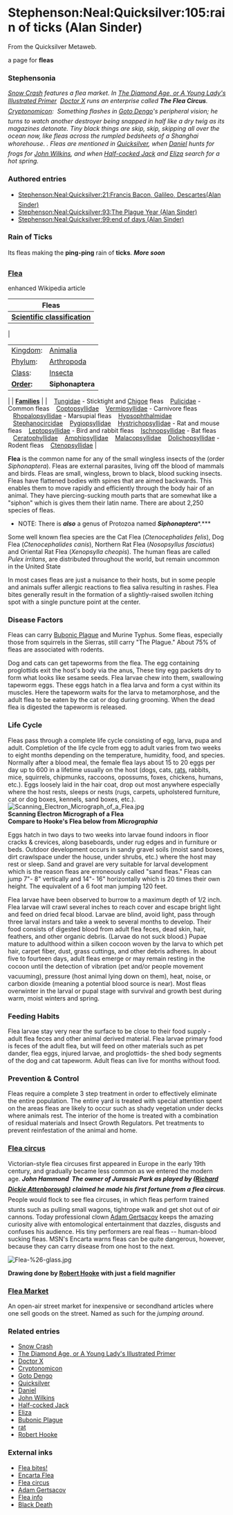 
# Stephenson:Neal:Quicksilver:105:rain of ticks (Alan Sinder)

From the Quicksilver Metaweb.

a page for **fleas**
### Stephensonia


 *[Snow Crash](/stephenson-neal-snow-crash) features a flea market. In [The Diamond Age, or A Young Lady's Illustrated Primer](/stephenson-neal-the-diamond-age-or-a-young-lady-s-illustrated-primer)  [Doctor X](/stephenson-neal-the-diamond-age-or-a-young-lady-s-illustrated-primer-doctor-x) runs an enterprise called **The Flea Circus**. [Cryptonomicon](/cryptonomicon):  Something flashes in [Goto Dengo](/goto-dengo)'s peripheral vision; he turns to watch another destroyer being snapped in half like a dry twig as its magazines detonate. Tiny black things are skip, skip, skipping all over the ocean now, like fleas across the rumpled bedsheets of a Shanghai whorehouse. . Fleas are mentioned in [Quicksilver](/stephenson-neal-quicksilver), when [Daniel](/daniel-waterhouse) hunts for frogs for [John Wilkins](/john-wilkins), and when [Half-cocked Jack](/jack-shaftoe) and [Eliza](/eliza-de-la-zeur) search for a hot spring.*

### Authored entries


* [Stephenson:Neal:Quicksilver:21:Francis Bacon, Galileo, Descartes(Alan Sinder)](/stephenson-neal-quicksilver-21-francis-bacon-galileo-descartes-alan-sinder)
* [Stephenson:Neal:Quicksilver:93:The Plague Year (Alan Sinder)](/stephenson-neal-quicksilver-93-the-plague-year-alan-sinder)
* [Stephenson:Neal:Quicksilver:99:end of days (Alan Sinder)](/stephenson-neal-quicksilver-99-end-of-days-alan-sinder)


### Rain of Ticks


Its fleas making the **ping-ping** rain of **ticks**. ***More soon***

### [Flea](/http-en-wikipedia-org-wiki-flea)


enhanced Wikipedia article


| **Fleas** |
| --- |
| **[Scientific classification](/http-en-wikipedia-org-wiki-scientific-classification)** |
| 

|  |  |
| --- | --- |
| [Kingdom](/http-en-wikipedia-org-wiki-kingdom-biology):  | [Animalia](/http-en-wikipedia-org-wiki-animal) |
| [Phylum](/http-en-wikipedia-org-wiki-phylum-biology):  | [Arthropoda](/http-en-wikipedia-org-wiki-arthropoda) |
| [Class](/http-en-wikipedia-org-wiki-class-biology):  | [Insecta](/http-en-wikipedia-org-wiki-insecta) |
| **[Order](/http-en-wikipedia-org-wiki-order-biology):** | **Siphonaptera** |

 |
| **[Families](/http-en-wikipedia-org-wiki-family-biology)** |
|    [Tungidae](/http-en-wikipedia-org-wiki-tungidae) - Sticktight and [Chigoe](/http-en-wikipedia-org-wiki-chigoe) fleas
   [Pulicidae](/http-en-wikipedia-org-wiki-pulicidae) - Common fleas
   [Coptopsyllidae](/http-en-wikipedia-org-wiki-coptopsyllidae)
   [Vermipsyllidae](/http-en-wikipedia-org-wiki-vermipsyllidae) - Carnivore fleas
   [Rhopalopsyllidae](/http-en-wikipedia-org-wiki-rhopalopsyllidae) - Marsupial fleas
   [Hypsophthalmidae](/http-en-wikipedia-org-wiki-hypsophthalmidae)
   [Stephanocircidae](/http-en-wikipedia-org-wiki-stephanocircidae)
   [Pygiopsyllidae](/http-en-wikipedia-org-wiki-pygiopsyllidae)
   [Hystrichopsyllidae](/http-en-wikipedia-org-wiki-hystrichopsyllidae) - Rat and mouse fleas
   [Leptopsyllidae](/http-en-wikipedia-org-wiki-leptopsyllidae) - Bird and rabbit fleas
   [Ischnopsyllidae](/http-en-wikipedia-org-wiki-ischnopsyllidae) - Bat fleas
   [Ceratophyllidae](/http-en-wikipedia-org-wiki-ceratophyllidae)
   [Amphipsyllidae](/http-en-wikipedia-org-wiki-amphipsyllidae)
   [Malacopsyllidae](/http-en-wikipedia-org-wiki-malacopsyllidae)
   [Dolichopsyllidae](/http-en-wikipedia-org-wiki-dolichopsyllidae) - Rodent fleas
   [Ctenopsyllidae](/http-en-wikipedia-org-wiki-ctenopsyllidae) |



**Flea** is the common name for any of the small wingless insects of the (order *Siphonaptera*). Fleas are external parasites, living off the blood of mammals and birds. Fleas are small, wingless, brown to black, blood sucking insects. Fleas have flattened bodies with spines that are aimed backwards. This enables them to move rapidly and efficiently through the body hair of an animal. They have piercing-sucking mouth parts that are somewhat like a "siphon" which is gives them their latin name. There are about 2,250 species of fleas. 

* NOTE: There is ***also*** a genus of Protozoa named ***Siphonaptera****.***


Some well known flea species are the Cat Flea (*Ctenocephalides felis*), Dog Flea (*Ctenocephalides canis*), Northern Rat Flea (*Nosopsyllus fasciatus*) and Oriental Rat Flea (*Xenopsylla cheopis*). The human fleas are called *Pulex irritans*, are distributed throughout the world, but remain uncommon in the United State 

In most cases fleas are just a nuisance to their hosts, but in some people and animals suffer allergic reactions to flea saliva resulting in rashes. Flea bites generally result in the formation of a slightly-raised swollen itching spot with a single puncture point at the center. 

### Disease Factors

 
Fleas can carry [Bubonic Plague](/black-plague) and Murine Typhus. Some fleas, especially those from squirrels in the Sierras, still carry "The Plague." About 75% of fleas are associated with rodents. 

Dog and cats can get tapeworms from the flea. The egg containing proglottids exit the host's body via the anus, These tiny egg packets dry to form what looks like sesame seeds. Flea larvae chew into them, swallowing tapeworm eggs. These eggs hatch in a flea larva and form a cyst within its muscles. Here the tapeworm waits for the larva to metamorphose, and the adult flea to be eaten by the cat or dog during grooming. When the dead flea is digested the tapeworm is released. 

### Life Cycle

 
Fleas pass through a complete life cycle consisting of egg, larva, pupa and adult. Completion of the life cycle from egg to adult varies from two weeks to eight months depending on the temperature, humidity, food, and species. Normally after a blood meal, the female flea lays about 15 to 20 eggs per day up to 600 in a lifetime usually on the host (dogs, cats, [rats](/rat), rabbits, mice, squirrels, chipmunks, raccoons, opossums, foxes, chickens, humans, etc.). Eggs loosely laid in the hair coat, drop out most anywhere especially where the host rests, sleeps or nests (rugs, carpets, upholstered furniture, cat or dog boxes, kennels, sand boxes, etc.).
![Scanning_Electron_Micrograph_of_a_Flea.jpg](/https://web.archive.org/web/20060725170338im_/http://en.wikipedia.org/upload/6/66/Scanning_Electron_Micrograph_of_a_Flea.jpg)  
**Scanning Electron Micrograph of a Flea  
Compare to Hooke's Flea below from *Micrographia***

Eggs hatch in two days to two weeks into larvae found indoors in floor cracks & crevices, along baseboards, under rug edges and in furniture or beds. Outdoor development occurs in sandy gravel soils (moist sand boxes, dirt crawlspace under the house, under shrubs, etc.) where the host may rest or sleep. Sand and gravel are very suitable for larval development which is the reason fleas are erroneously called "sand fleas." Fleas can jump 7"- 8" vertically and 14"- 16" horizontally which is 20 times their own height. The equivalent of a 6 foot man jumping 120 feet.

Flea larvae have been observed to burrow to a maximum depth of 1/2 inch. Flea larvae will crawl several inches to reach cover and escape bright light and feed on dried fecal blood. Larvae are blind, avoid light, pass through three larval instars and take a week to several months to develop. Their food consists of digested blood from adult flea feces, dead skin, hair, feathers, and other organic debris. (Larvae do not suck blood.) Pupae mature to adulthood within a silken cocoon woven by the larva to which pet hair, carpet fiber, dust, grass cuttings, and other debris adheres. In about five to fourteen days, adult fleas emerge or may remain resting in the cocoon until the detection of vibration (pet and/or people movement  vacuuming), pressure (host animal lying down on them), heat, noise, or carbon dioxide (meaning a potential blood source is near). Most fleas overwinter in the larval or pupal stage with survival and growth best during warm, moist winters and spring. 

### Feeding Habits

 
Flea larvae stay very near the surface to be close to their food supply - adult flea feces and other animal derived material. Flea larvae primary food is feces of the adult flea, but will feed on other materials such as pet dander, flea eggs, injured larvae, and proglottids- the shed body segments of the dog and cat tapeworm. Adult fleas can live for months without food.

### Prevention & Control


Fleas require a complete 3 step treatment in order to effectively eliminate the entire population. 
The entire yard is treated with special attention spent on the areas fleas are likely to occur such as shady vegetation under decks where animals rest. The interior of the home is treated with a combination of residual materials and Insect Growth Regulators. Pet treatments to prevent reinfestation of the animal and home. 

### [Flea circus](/http-www-trainedfleas-com)


Victorian-style flea circuses first appeared in Europe in the early 19th century, and gradually became less common as we entered the modern age. ***John Hammond  The owner of Jurassic Park as played by ([Richard Dickie Attenborough](/http-us-imdb-com-name-nm0000277)) claimed he made his first fortune from a flea circus***. People would flock to see flea circuses, in which fleas perform trained stunts such as pulling small wagons, tightrope walk and get shot out of *air* cannons. Today professional clown [Adam Gertsacov](/http-www-acmeclown-com-bio-html) keeps the amazing curiosity alive with entomological entertainment that dazzles, disgusts and confuses his audience. His tiny performers are real fleas -- human-blood sucking fleas. MSN's Encarta warns fleas can be quite dangerous, however, because they can carry disease from one host to the next. 

![Flea-%26-glass.jpg](/https://web.archive.org/web/20060725170338im_/http://www.metaweb.com/wiki/upload/d/d0/Flea-%26-glass.jpg)  

**Drawing done by [Robert Hooke](/robert-hooke) with just a field magnifier**


### [Flea Market](/http-en-wikipedia-org-wiki-market-system)


An open-air street market for inexpensive or secondhand articles where one sell goods on the street. Named as such for the *jumping around*.

### Related entries


* [Snow Crash](/stephenson-neal-snow-crash)
* [The Diamond Age, or A Young Lady's Illustrated Primer](/stephenson-neal-the-diamond-age-or-a-young-lady-s-illustrated-primer)
* [Doctor X](/stephenson-neal-the-diamond-age-or-a-young-lady-s-illustrated-primer-doctor-x)
* [Cryptonomicon](/cryptonomicon)
* [Goto Dengo](/goto-dengo)
* [Quicksilver](/stephenson-neal-quicksilver)
* [Daniel](/daniel-waterhouse)
* [John Wilkins](/john-wilkins)
* [Half-cocked Jack](/jack-shaftoe)
* [Eliza](/eliza-de-la-zeur)
* [Bubonic Plague](/black-plague)
* [rat](/rat)
* [Robert Hooke](/robert-hooke)


### External inks


* [Flea bites!](/http-www-nlm-nih-gov-medlineplus-ency-article-001333-htm)
* [Encarta Flea](/http-encarta-msn-com-encnet-refpages-refarticle-aspx-refid-761568791)
* [Flea circus](/http-www-trainedfleas-com)
* [Adam Gertsacov](/http-www-acmeclown-com-bio-html)
* [Flea info](/http-www-burgepest-com-burge-bugs-fleas-html)
* [Black Death](/http-www-nationalgeographic-com-xpeditions-lessons-17-g68-blackdeath-html)
